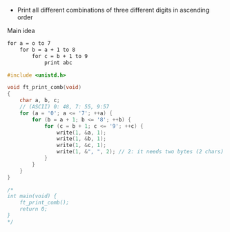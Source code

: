 - Print all different combinations of three different digits in ascending order

Main idea
```txt
for a = o to 7
	for b = a + 1 to 8
		for c = b + 1 to 9
			print abc
```

```c
#include <unistd.h>

void ft_print_comb(void)
{
    char a, b, c;
    // (ASCII) 0: 48, 7: 55, 9:57
    for (a = '0'; a <= '7'; ++a) {
        for (b = a + 1; b <= '8'; ++b) {
            for (c = b + 1; c <= '9'; ++c) {
                write(1, &a, 1);
                write(1, &b, 1);
                write(1, &c, 1);
                write(1, &", ", 2); // 2: it needs two bytes (2 chars)
            }
        }
    }
}

/*
int main(void) {
    ft_print_comb();
    return 0;
}
*/

```
